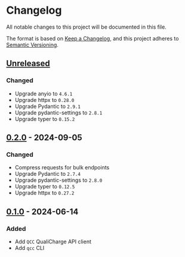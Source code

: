 # Changelog

All notable changes to this project will be documented in this file.

The format is based on [Keep a Changelog](https://keepachangelog.com/en/1.1.0/),
and this project adheres to
[Semantic Versioning](https://semver.org/spec/v2.0.0.html).

## [Unreleased]

### Changed

- Upgrade anyio to `4.6.1`
- Upgrade httpx to `0.28.0`
- Upgrade Pydantic to `2.9.1`
- Upgrade pydantic-settings to `2.8.1`
- Upgrade typer to `0.15.2`

## [0.2.0] - 2024-09-05

### Changed

- Compress requests for bulk endpoints
- Upgrade Pydantic to `2.7.4`
- Upgrade pydantic-settings to `2.8.0`
- Upgrade typer to `0.12.5`
- Upgrade httpx to `0.27.2`

## [0.1.0] - 2024-06-14

### Added

- Add `QCC` QualiCharge API client
- Add `qcc` CLI

[unreleased]: https://github.com/MTES-MCT/qualicharge/compare/v0.2.0-cli...main
[0.2.0]: https://github.com/MTES-MCT/qualicharge/releases/tag/v0.1.0-cli...v0.2.0-cli
[0.1.0]: https://github.com/MTES-MCT/qualicharge/releases/tag/v0.1.0-cli
